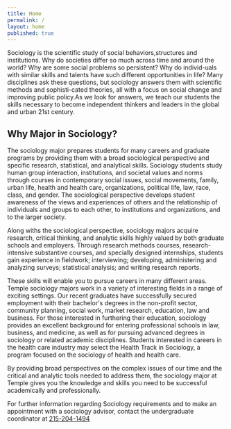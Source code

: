```yaml
---
title: Home
permalink: /
layout: home
published: true
---
```


Sociology is the scientific study of social behaviors,structures and institutions. Why do societies differ so much across time and around the world? Why are some social problems so persistent? Why do individ-uals with similar skills and talents have such different opportunities in life? Many disciplines ask these questions, but sociology answers them with scientific methods and sophisti-cated theories, all with a focus on social change and improving public policy.As we look for answers, we teach our students the skills necessary to become independent thinkers and leaders in the global and urban 21st century.

## Why Major in Sociology?

The sociology major prepares students for many careers and graduate programs by providing them with a broad sociological perspective and specific research, statistical, and analytical skills. Sociology students study human group interaction, institutions, and societal values and norms through courses in contemporary social issues, social movements, family, urban life, health and health care, organizations, political life, law, race, class, and gender. The sociological perspective develops student awareness of the views and experiences of others and the relationship of individuals and groups to each other, to institutions and organizations, and to the larger society.

Along withs the sociological perspective, sociology majors acquire research, critical thinking, and analytic skills highly valued by both graduate schools and employers. Through research methods courses, research-intensive substantive courses, and specially designed internships, students gain experience in fieldwork; interviewing; developing, administering and analyzing surveys; statistical analysis; and writing research reports.
 
These skills will enable you to pursue careers in many different areas. Temple sociology majors work in a variety of interesting fields in a range of exciting settings. Our recent graduates have successfully secured employment with their bachelor's degrees in the non-profit sector, community planning, social work, market research, education, law and business. For those interested in furthering their education, sociology provides an excellent background for entering professional schools in law, business, and medicine, as well as for pursuing advanced degrees in sociology or related academic disciplines. Students interested in careers in the health care industry may select the Health Track in Sociology, a program focused on the sociology of health and health care.

By providing broad perspectives on the complex issues of our time and the critical and analytic tools needed to address them, the sociology major at Temple gives you the knowledge and skills you need to be successful academically and professionally.

For further information regarding Sociology requirements and to make an appointment with a sociology advisor, contact the undergraduate coordinator at [215-204-1494](tel:2152041494)